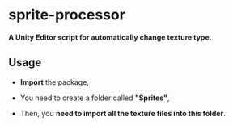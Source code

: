 # sprite-processor
**A Unity Editor script for automatically change texture type.**

## Usage

- **Import** the package,

- You need to create a folder called **"Sprites"**,

- Then, you **need to import all the texture files into this folder**.
